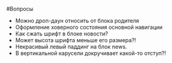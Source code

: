 #Вопросы

* Можно дроп-даун относить от блока родителя
* Оформление ховерного состояния основной навигации
* Как сжать шрифт в блоке новости?
* Может высота шрифта меньше его размера?!
* Некрасивый левый паддинг на блок news.
* В вертикальной карусели докручивает какой-то отступ?!
